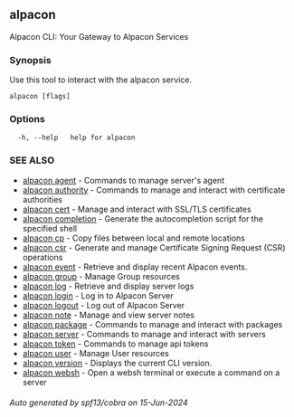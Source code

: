## alpacon

Alpacon CLI: Your Gateway to Alpacon Services

### Synopsis

Use this tool to interact with the alpacon service.

```
alpacon [flags]
```

### Options

```
  -h, --help   help for alpacon
```

### SEE ALSO

* [alpacon agent](alpacon_agent.md)	 - Commands to manage server's agent
* [alpacon authority](alpacon_authority.md)	 - Commands to manage and interact with certificate authorities
* [alpacon cert](alpacon_cert.md)	 - Manage and interact with SSL/TLS certificates
* [alpacon completion](alpacon_completion.md)	 - Generate the autocompletion script for the specified shell
* [alpacon cp](alpacon_cp.md)	 - Copy files between local and remote locations
* [alpacon csr](alpacon_csr.md)	 - Generate and manage Certificate Signing Request (CSR) operations
* [alpacon event](alpacon_event.md)	 - Retrieve and display recent Alpacon events.
* [alpacon group](alpacon_group.md)	 - Manage Group resources
* [alpacon log](alpacon_log.md)	 - Retrieve and display server logs
* [alpacon login](alpacon_login.md)	 - Log in to Alpacon Server
* [alpacon logout](alpacon_logout.md)	 - Log out of Alpacon Server
* [alpacon note](alpacon_note.md)	 - Manage and view server notes
* [alpacon package](alpacon_package.md)	 - Commands to manage and interact with packages
* [alpacon server](alpacon_server.md)	 - Commands to manage and interact with servers
* [alpacon token](alpacon_token.md)	 - Commands to manage api tokens
* [alpacon user](alpacon_user.md)	 - Manage User resources
* [alpacon version](alpacon_version.md)	 - Displays the current CLI version.
* [alpacon websh](alpacon_websh.md)	 - Open a websh terminal or execute a command on a server

###### Auto generated by spf13/cobra on 15-Jun-2024
